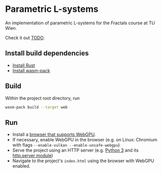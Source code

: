 # Parametric L-systems
An implementation of parametric L-systems for the Fractals course at TU Wien.

Check it out [TODO]().

## Install build dependencies
* [Install Rust](https://www.rust-lang.org/tools/install)
* [Install wasm-pack](https://rustwasm.github.io/wasm-pack/installer)

## Build
Within the project root directory, run
```bash
wasm-pack build --target web
```

## Run

* Install a [browser that supports WebGPU](https://github.com/gpuweb/gpuweb/wiki/Implementation-Status).
* If necessary, enable WebGPU in the browser (e.g. on Linux: Chromium with flags `--enable-vulkan --enable-unsafe-webgpu`)
* Serve the project using an HTTP server (e.g. [Python 3](https://www.python.org/downloads/) and its [http.server module](https://docs.python.org/3/library/http.server.html))
* Navigate to the project's `index.html` using the browser with WebGPU enabled.

